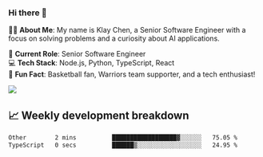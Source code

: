 ### Hi there 👋

👨‍💻 **About Me**: My name is Klay Chen, a Senior Software Engineer with a focus on solving problems and a curiosity about AI applications.

💼 **Current Role**: Senior Software Engineer  
💻 **Tech Stack**: Node.js, Python, TypeScript, React  
🏀 **Fun Fact**: Basketball fan, Warriors team supporter, and a tech enthusiast!

<img align="center" src="https://github-readme-stats.vercel.app/api?username=nameczz&show_icons=true&hide_title=true&theme=dracula" />

## 📈 Weekly development breakdown

<!--START_SECTION:waka-->

```txt
Other        2 mins          ██████████████████▓░░░░░░   75.05 %
TypeScript   0 secs          ██████▒░░░░░░░░░░░░░░░░░░   24.95 %
```

<!--END_SECTION:waka-->
